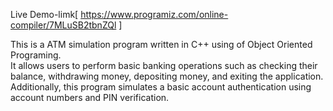 Live Demo-limk[ https://www.programiz.com/online-compiler/7MLuSB2tbnZQl ]

This is a ATM simulation program written in C++ using of Object Oriented Programing.  
It allows users to perform basic banking operations such as checking their balance, withdrawing money, depositing money, and exiting the application.
Additionally, this program simulates a basic account authentication using account numbers and PIN verification.

